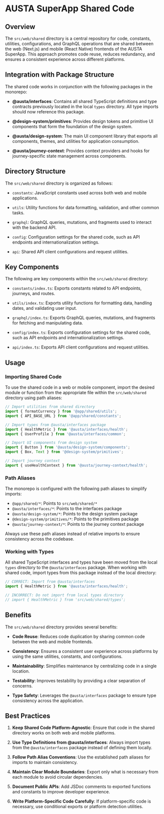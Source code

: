 # AUSTA SuperApp Shared Code

## Overview

The `src/web/shared` directory is a central repository for code, constants, utilities, configurations, and GraphQL operations that are shared between the web (Next.js) and mobile (React Native) frontends of the AUSTA SuperApp. This approach promotes code reuse, reduces redundancy, and ensures a consistent experience across different platforms.

## Integration with Package Structure

The shared code works in conjunction with the following packages in the monorepo:

- **@austa/interfaces**: Contains all shared TypeScript definitions and type contracts previously located in the local `types` directory. All type imports should now reference this package.

- **@design-system/primitives**: Provides design tokens and primitive UI components that form the foundation of the design system.

- **@austa/design-system**: The main UI component library that exports all components, themes, and utilities for application consumption.

- **@austa/journey-context**: Provides context providers and hooks for journey-specific state management across components.

## Directory Structure

The `src/web/shared` directory is organized as follows:

- `constants`: JavaScript constants used across both web and mobile applications.

- `utils`: Utility functions for data formatting, validation, and other common tasks.

- `graphql`: GraphQL queries, mutations, and fragments used to interact with the backend API.

- `config`: Configuration settings for the shared code, such as API endpoints and internationalization settings.

- `api`: Shared API client configurations and request utilities.

## Key Components

The following are key components within the `src/web/shared` directory:

- `constants/index.ts`: Exports constants related to API endpoints, journeys, and routes.

- `utils/index.ts`: Exports utility functions for formatting data, handling dates, and validating user input.

- `graphql/index.ts`: Exports GraphQL queries, mutations, and fragments for fetching and manipulating data.

- `config/index.ts`: Exports configuration settings for the shared code, such as API endpoints and internationalization settings.

- `api/index.ts`: Exports API client configurations and request utilities.

## Usage

### Importing Shared Code

To use the shared code in a web or mobile component, import the desired module or function from the appropriate file within the `src/web/shared` directory using path aliases:

```typescript
// Import utilities from shared directory
import { formatCurrency } from '@app/shared/utils';
import { API_BASE_URL } from '@app/shared/constants';

// Import types from @austa/interfaces package
import { HealthMetric } from '@austa/interfaces/health';
import { UserProfile } from '@austa/interfaces/common';

// Import UI components from design system
import { Button } from '@austa/design-system/components';
import { Box, Text } from '@design-system/primitives';

// Import journey context
import { useHealthContext } from '@austa/journey-context/health';
```

### Path Aliases

The monorepo is configured with the following path aliases to simplify imports:

- `@app/shared/*`: Points to `src/web/shared/*`
- `@austa/interfaces/*`: Points to the interfaces package
- `@austa/design-system/*`: Points to the design system package
- `@design-system/primitives/*`: Points to the primitives package
- `@austa/journey-context/*`: Points to the journey context package

Always use these path aliases instead of relative imports to ensure consistency across the codebase.

### Working with Types

All shared TypeScript interfaces and types have been moved from the local `types` directory to the `@austa/interfaces` package. When working with shared code, import types from this package instead of the local directory:

```typescript
// CORRECT: Import from @austa/interfaces
import { HealthMetric } from '@austa/interfaces/health';

// INCORRECT: Do not import from local types directory
// import { HealthMetric } from 'src/web/shared/types';
```

## Benefits

The `src/web/shared` directory provides several benefits:

- **Code Reuse**: Reduces code duplication by sharing common code between the web and mobile frontends.

- **Consistency**: Ensures a consistent user experience across platforms by using the same utilities, constants, and configurations.

- **Maintainability**: Simplifies maintenance by centralizing code in a single location.

- **Testability**: Improves testability by providing a clear separation of concerns.

- **Type Safety**: Leverages the `@austa/interfaces` package to ensure type consistency across the application.

## Best Practices

1. **Keep Shared Code Platform-Agnostic**: Ensure that code in the shared directory works on both web and mobile platforms.

2. **Use Type Definitions from @austa/interfaces**: Always import types from the `@austa/interfaces` package instead of defining them locally.

3. **Follow Path Alias Conventions**: Use the established path aliases for imports to maintain consistency.

4. **Maintain Clear Module Boundaries**: Export only what is necessary from each module to avoid circular dependencies.

5. **Document Public APIs**: Add JSDoc comments to exported functions and constants to improve developer experience.

6. **Write Platform-Specific Code Carefully**: If platform-specific code is necessary, use conditional exports or platform detection utilities.